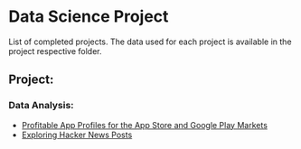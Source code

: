 # Data Science Project
List of completed projects. The data used for each project is available in the project respective folder.
## Project:
### Data Analysis:
* [Profitable App Profiles for the App Store and Google Play Markets](https://github.com/doanda146/Data-Science-Project/blob/main/Profitable%20App%20Profiles%20for%20the%20App%20Store%20and%20Google%20Play%20Markets/Profitable%20App%20Profiles%20for%20the%20App%20Store%20and%20Google%20Play%20Markets.ipynb)
* [Exploring Hacker News Posts](https://github.com/doanda146/Data-Science-Project/blob/main/Exploring%20Hacker%20News%20Posts/Exploring%20Hacker%20News%20Posts.ipynb)
